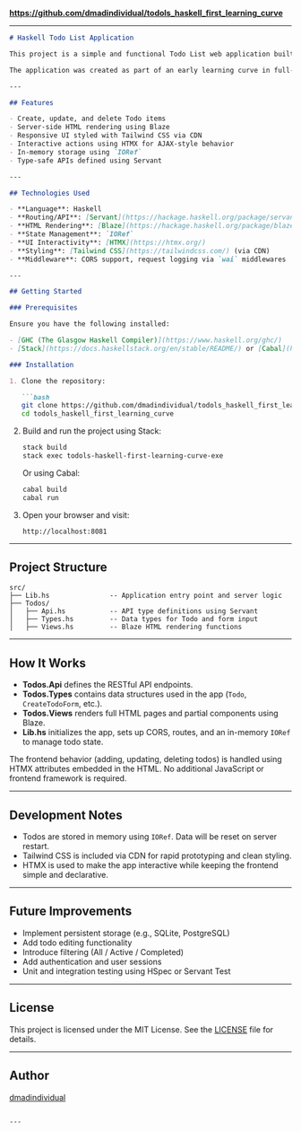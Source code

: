 **https://github.com/dmadindividual/todols_haskell_first_learning_curve**

---

```markdown
# Haskell Todo List Application

This project is a simple and functional Todo List web application built using Haskell. It leverages the Servant framework for defining APIs, Blaze for HTML rendering, and HTMX for interactive frontend behavior without relying on JavaScript frameworks.

The application was created as part of an early learning curve in full-stack Haskell development, demonstrating how to build a complete web system using idiomatic Haskell principles.

---

## Features

- Create, update, and delete Todo items
- Server-side HTML rendering using Blaze
- Responsive UI styled with Tailwind CSS via CDN
- Interactive actions using HTMX for AJAX-style behavior
- In-memory storage using `IORef`
- Type-safe APIs defined using Servant

---

## Technologies Used

- **Language**: Haskell
- **Routing/API**: [Servant](https://hackage.haskell.org/package/servant)
- **HTML Rendering**: [Blaze](https://hackage.haskell.org/package/blaze-html)
- **State Management**: `IORef`
- **UI Interactivity**: [HTMX](https://htmx.org/)
- **Styling**: [Tailwind CSS](https://tailwindcss.com/) (via CDN)
- **Middleware**: CORS support, request logging via `wai` middlewares

---

## Getting Started

### Prerequisites

Ensure you have the following installed:

- [GHC (The Glasgow Haskell Compiler)](https://www.haskell.org/ghc/)
- [Stack](https://docs.haskellstack.org/en/stable/README/) or [Cabal](https://www.haskell.org/cabal/)

### Installation

1. Clone the repository:

   ```bash
   git clone https://github.com/dmadindividual/todols_haskell_first_learning_curve.git
   cd todols_haskell_first_learning_curve
   ```

2. Build and run the project using Stack:

   ```bash
   stack build
   stack exec todols-haskell-first-learning-curve-exe
   ```

   Or using Cabal:

   ```bash
   cabal build
   cabal run
   ```

3. Open your browser and visit:

   ```
   http://localhost:8081
   ```

---

## Project Structure

```
src/
├── Lib.hs               -- Application entry point and server logic
├── Todos/
│   ├── Api.hs           -- API type definitions using Servant
│   ├── Types.hs         -- Data types for Todo and form input
│   ├── Views.hs         -- Blaze HTML rendering functions
```

---

## How It Works

- **Todos.Api** defines the RESTful API endpoints.
- **Todos.Types** contains data structures used in the app (`Todo`, `CreateTodoForm`, etc.).
- **Todos.Views** renders full HTML pages and partial components using Blaze.
- **Lib.hs** initializes the app, sets up CORS, routes, and an in-memory `IORef` to manage todo state.

The frontend behavior (adding, updating, deleting todos) is handled using HTMX attributes embedded in the HTML. No additional JavaScript or frontend framework is required.

---

## Development Notes

- Todos are stored in memory using `IORef`. Data will be reset on server restart.
- Tailwind CSS is included via CDN for rapid prototyping and clean styling.
- HTMX is used to make the app interactive while keeping the frontend simple and declarative.

---

## Future Improvements

- Implement persistent storage (e.g., SQLite, PostgreSQL)
- Add todo editing functionality
- Introduce filtering (All / Active / Completed)
- Add authentication and user sessions
- Unit and integration testing using HSpec or Servant Test

---

## License

This project is licensed under the MIT License. See the [LICENSE](LICENSE) file for details.

---

## Author

[dmadindividual](https://github.com/dmadindividual)
```

---
